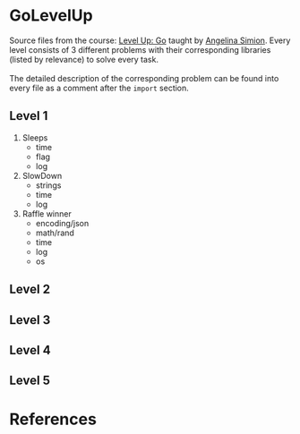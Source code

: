 # GoLevelUp
Source files from the course: [Level Up: Go](https://www.linkedin.com/learning/level-up-go) taught by [Angelina Simion](https://www.linkedin.com/learning/instructors/adelina-simion?u=76737724). Every level consists of 3 different problems with their corresponding libraries (listed by relevance) to solve every task. <br><br>
The detailed description of the corresponding problem can be found into every file as a comment after the `import` section.

## Level 1
1. Sleeps
   - time
   - flag
   - log
2. SlowDown
   - strings
   - time
   - log
3. Raffle winner
   - encoding/json
   - math/rand
   - time
   - log
   - os

## Level 2

## Level 3

## Level 4

## Level 5

# References
